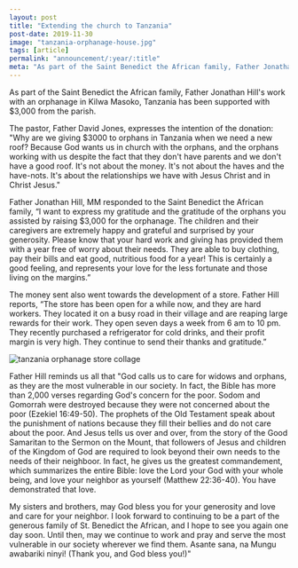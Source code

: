 ```yaml
---
layout: post
title: "Extending the church to Tanzania"
post-date: 2019-11-30
image: "tanzania-orphanage-house.jpg"
tags: [article]
permalink: "announcement/:year/:title"
meta: "As part of the Saint Benedict the African family, Father Jonathan Hill's work with an orphanage in Kilwa Masoko, Tanzania has been supported with $3,000 from the parish."
---
```

As part of the Saint Benedict the African family, Father Jonathan Hill's work with an orphanage in Kilwa Masoko, Tanzania has been supported with $3,000 from the parish.
<!--more-->

The pastor, Father David Jones, expresses the intention of the donation: "Why are we giving $3000 to orphans in Tanzania when we need a new roof? Because God wants us in church with the orphans, and the orphans working with us despite the fact that they don't have parents and we don't have a good roof. It's not about the money. It's not about the haves and the have-nots. It's about the relationships we have with Jesus Christ and in Christ Jesus."

Father Jonathan Hill, MM responded to the Saint Benedict the African family, “I want to express my gratitude and the gratitude of the orphans you assisted by raising $3,000 for the orphanage. The children and their caregivers are extremely happy and grateful and surprised by your generosity. Please know that your hard work and giving has provided them with a year free of worry about their needs. They are able to buy clothing, pay their bills and eat good, nutritious food for a year! This is certainly a good feeling, and represents your love for the less fortunate and those living on the margins.”

The money sent also went towards the development of a store. Father Hill reports, “The store has been open for a while now, and they are hard workers. They located it on a busy road in their village and are reaping large rewards for their work. They open seven days a week from 6 am to 10 pm. They recently purchased a refrigerator for cold drinks, and their profit margin is very high. They continue to send their thanks and gratitude.”

<img class="img-fluid cutoff-bottom" src="{{ site.baseurl }}/img/tanzania-orphanage-store.png" alt="tanzania orphanage store collage">

Father Hill reminds us all that "God calls us to care for widows and orphans, as they are the most vulnerable in our society. In fact, the Bible has more than 2,000 verses regarding God's concern for the poor. Sodom and Gomorrah were destroyed because they were not concerned about the poor (Ezekiel 16:49-50). The prophets of the Old Testament speak about the punishment of nations because they fill their bellies and do not care about the poor. And Jesus tells us over and over, from the story of the Good Samaritan to the Sermon on the Mount, that followers of Jesus and children of the Kingdom of God are required to look beyond their own needs to the needs of their neighboor. In fact, he gives us the greatest commandement, which summarizes the entire Bible: love the Lord your God with your whole being, and love your neighbor as yourself (Matthew 22:36-40). You have demonstrated that love.

My sisters and brothers, may God bless you for your generosity and love and care for your neighbor. I look forward to continuing to be a part of the generous family of St. Benedict the African, and I hope to see you again one day soon. Until then, may we continue to work and pray and serve the most vulnerable in our society wherever we find them. Asante sana, na Mungu awabariki ninyi! (Thank you, and God bless you!)"